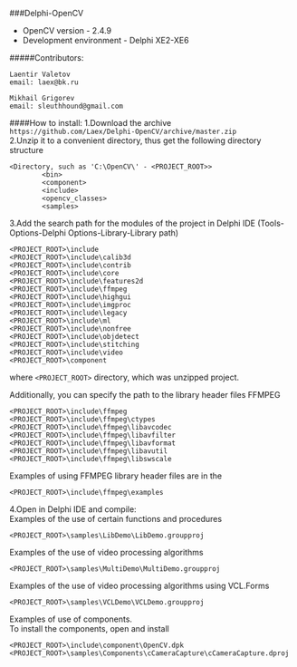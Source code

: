 ###Delphi-OpenCV
* OpenCV version - 2.4.9<br>
* Development environment - Delphi XE2-XE6<br>

#####Contributors:
```
Laentir Valetov
email: laex@bk.ru

Mikhail Grigorev
email: sleuthhound@gmail.com
```
####How to install:
1.Download the archive ```https://github.com/Laex/Delphi-OpenCV/archive/master.zip```<br>
2.Unzip it to a convenient directory, thus get the following directory structure

```
<Directory, such as 'C:\OpenCV\' - <PROJECT_ROOT>>
		<bin>
		<component>
		<include>
		<opencv_classes>
		<samples>
```
3.Add the search path for the modules of the project in Delphi IDE (Tools-Options-Delphi Options-Library-Library path)
```
<PROJECT_ROOT>\include
<PROJECT_ROOT>\include\calib3d
<PROJECT_ROOT>\include\contrib
<PROJECT_ROOT>\include\core
<PROJECT_ROOT>\include\features2d
<PROJECT_ROOT>\include\ffmpeg
<PROJECT_ROOT>\include\highgui
<PROJECT_ROOT>\include\imgproc
<PROJECT_ROOT>\include\legacy
<PROJECT_ROOT>\include\ml
<PROJECT_ROOT>\include\nonfree
<PROJECT_ROOT>\include\objdetect
<PROJECT_ROOT>\include\stitching
<PROJECT_ROOT>\include\video
<PROJECT_ROOT>\component
```
where ```<PROJECT_ROOT>``` directory, which was unzipped project.

Additionally, you can specify the path to the library header files FFMPEG
```
<PROJECT_ROOT>\include\ffmpeg
<PROJECT_ROOT>\include\ffmpeg\ctypes
<PROJECT_ROOT>\include\ffmpeg\libavcodec
<PROJECT_ROOT>\include\ffmpeg\libavfilter
<PROJECT_ROOT>\include\ffmpeg\libavformat
<PROJECT_ROOT>\include\ffmpeg\libavutil
<PROJECT_ROOT>\include\ffmpeg\libswscale
```
Examples of using FFMPEG library header files are in the
```
<PROJECT_ROOT>\include\ffmpeg\examples
```

4.Open in Delphi IDE and compile:<br>
Examples of the use of certain functions and procedures 
```
<PROJECT_ROOT>\samples\LibDemo\LibDemo.groupproj
```
Examples of the use of video processing algorithms
```
<PROJECT_ROOT>\samples\MultiDemo\MultiDemo.groupproj
```
Examples of the use of video processing algorithms using VCL.Forms
```
<PROJECT_ROOT>\samples\VCLDemo\VCLDemo.groupproj
```
Examples of use of components.<br>
To install the components, open and install
```
<PROJECT_ROOT>\include\component\OpenCV.dpk
<PROJECT_ROOT>\samples\Components\cCameraCapture\cCameraCapture.dproj
```